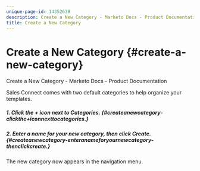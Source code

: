 ```yaml
---
unique-page-id: 14352638
description: Create a New Category - Marketo Docs - Product Documentation
title: Create a New Category
---
```


# Create a New Category {#create-a-new-category}

Create a New Category - Marketo Docs - Product Documentation

Sales Connect comes with two&nbsp;default categories to help organize your templates.

##### 1. Click the + icon next to Categories. {#createanewcategory-clickthe+iconnexttocategories.}

##### 2. Enter a name for your new category, then click Create. {#createanewcategory-enteranameforyournewcategory-thenclickcreate.}

The new category now appears in the navigation menu.

